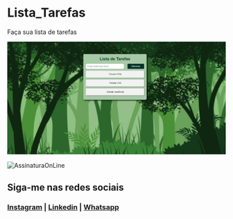 # Lista_Tarefas
 Faça sua lista de tarefas

 ![TelaPrincipal](https://github.com/NandoCruz/Lista_Tarefas/blob/main/imagens/tela-principal.png)

 ![AssinaturaOnLine](https://user-images.githubusercontent.com/47435625/133949021-a75e5344-9b28-494d-8b81-5386e1958eee.png)

## Siga-me nas redes sociais
### [Instagram](https://www.instagram.com/fernandocruz2408/) | [Linkedin](https://www.linkedin.com/feed/) | [Whatsapp](https://api.whatsapp.com/send?1=pt_br&phone=558196378777)
